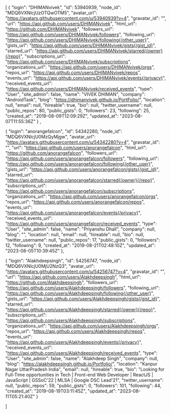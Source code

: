 [ {
  "login": "DHIMANvivek",
  "id": 53940939,
  "node_id": "MDQ6VXNlcjUzOTQwOTM5",
  "avatar_url": "https://avatars.githubusercontent.com/u/53940939?v=4",
  "gravatar_id": "",
  "url": "https://api.github.com/users/DHIMANvivek",
  "html_url": "https://github.com/DHIMANvivek",
  "followers_url": "https://api.github.com/users/DHIMANvivek/followers",
  "following_url": "https://api.github.com/users/DHIMANvivek/following{/other_user}",
  "gists_url": "https://api.github.com/users/DHIMANvivek/gists{/gist_id}",
  "starred_url": "https://api.github.com/users/DHIMANvivek/starred{/owner}{/repo}",
  "subscriptions_url": "https://api.github.com/users/DHIMANvivek/subscriptions",
  "organizations_url": "https://api.github.com/users/DHIMANvivek/orgs",
  "repos_url": "https://api.github.com/users/DHIMANvivek/repos",
  "events_url": "https://api.github.com/users/DHIMANvivek/events{/privacy}",
  "received_events_url": "https://api.github.com/users/DHIMANvivek/received_events",
  "type": "User",
  "site_admin": false,
  "name": "VIVEK DHIMAN",
  "company": "AndroidTask",
  "blog": "https://dhimanvivek.github.io/PortFolio/",
  "location": null,
  "email": null,
  "hireable": true,
  "bio": null,
  "twitter_username": null,
  "public_repos": 80,
  "public_gists": 0,
  "followers": 23,
  "following": 25,
  "created_at": "2019-08-09T12:09:29Z",
  "updated_at": "2023-08-07T11:55:36Z"
} , 

{
  "login": "anorangefalcon",
  "id": 54342280,
  "node_id": "MDQ6VXNlcjU0MzQyMjgw",
  "avatar_url": "https://avatars.githubusercontent.com/u/54342280?v=4",
  "gravatar_id": "",
  "url": "https://api.github.com/users/anorangefalcon",
  "html_url": "https://github.com/anorangefalcon",
  "followers_url": "https://api.github.com/users/anorangefalcon/followers",
  "following_url": "https://api.github.com/users/anorangefalcon/following{/other_user}",
  "gists_url": "https://api.github.com/users/anorangefalcon/gists{/gist_id}",
  "starred_url": "https://api.github.com/users/anorangefalcon/starred{/owner}{/repo}",
  "subscriptions_url": "https://api.github.com/users/anorangefalcon/subscriptions",
  "organizations_url": "https://api.github.com/users/anorangefalcon/orgs",
  "repos_url": "https://api.github.com/users/anorangefalcon/repos",
  "events_url": "https://api.github.com/users/anorangefalcon/events{/privacy}",
  "received_events_url": "https://api.github.com/users/anorangefalcon/received_events",
  "type": "User",
  "site_admin": false,
  "name": "Priyanshu Dhall",
  "company": null,
  "blog": "",
  "location": null,
  "email": null,
  "hireable": null,
  "bio": null,
  "twitter_username": null,
  "public_repos": 17,
  "public_gists": 0,
  "followers": 12,
  "following": 9,
  "created_at": "2019-08-21T02:48:10Z",
  "updated_at": "2023-08-05T10:39:45Z"
},

{
  "login": "Alakhdeepsingh",
  "id": 54256747,
  "node_id": "MDQ6VXNlcjU0MjU2NzQ3",
  "avatar_url": "https://avatars.githubusercontent.com/u/54256747?v=4",
  "gravatar_id": "",
  "url": "https://api.github.com/users/Alakhdeepsingh",
  "html_url": "https://github.com/Alakhdeepsingh",
  "followers_url": "https://api.github.com/users/Alakhdeepsingh/followers",
  "following_url": "https://api.github.com/users/Alakhdeepsingh/following{/other_user}",
  "gists_url": "https://api.github.com/users/Alakhdeepsingh/gists{/gist_id}",
  "starred_url": "https://api.github.com/users/Alakhdeepsingh/starred{/owner}{/repo}",
  "subscriptions_url": "https://api.github.com/users/Alakhdeepsingh/subscriptions",
  "organizations_url": "https://api.github.com/users/Alakhdeepsingh/orgs",
  "repos_url": "https://api.github.com/users/Alakhdeepsingh/repos",
  "events_url": "https://api.github.com/users/Alakhdeepsingh/events{/privacy}",
  "received_events_url": "https://api.github.com/users/Alakhdeepsingh/received_events",
  "type": "User",
  "site_admin": false,
  "name": "Alakhdeep Singh",
  "company": null,
  "blog": "https://alakhdeepsingh.github.io/Portfolio/",
  "location": "Kanpur Nagar UttarPradesh India",
  "email": null,
  "hireable": true,
  "bio": "Looking for Full-Time opportunities in Tech | Front-end Web Developer | ReactJS | JavaScript | GSSoC'22 | MLSA | Google DSC Lead'21",
  "twitter_username": null,
  "public_repos": 59,
  "public_gists": 0,
  "followers": 101,
  "following": 44,
  "created_at": "2019-08-19T03:11:45Z",
  "updated_at": "2023-08-11T05:21:40Z"
}

 ]

 
